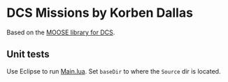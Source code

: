 # DCS Missions by Korben Dallas

Based on the [MOOSE library for DCS](https://github.com/FlightControl-Master/MOOSE).

## Unit tests

Use Eclipse to run [Main.lua](https://github.com/kdallas1/dcs-missions/blob/master/Horus/Source/Main.lua). Set `baseDir` to where the `Source` dir is located.
